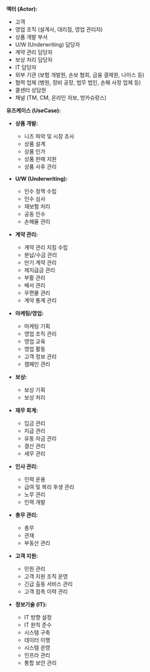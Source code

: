 
**액터 (Actor):**

- 고객
- 영업 조직 (설계사, 대리점, 영업 관리자)
- 상품 개발 부서
- U/W (Underwriting) 담당자
- 계약 관리 담당자
- 보상 처리 담당자
- IT 담당자
- 외부 기관 (보험 개발원, 손보 협회, 금융 결제원, 나이스 등)
- 협력 업체 (병원, 정비 공장, 법무 법인, 손해 사정 업체 등)
- 콜센터 상담원
- 채널 (TM, CM, 온라인 자보, 방카슈랑스)

**유즈케이스 (UseCase):**

- **상품 개발:**
    - 니즈 파악 및 시장 조사
    - 상품 설계
    - 상품 인가
    - 상품 판매 지원
    - 상품 사후 관리
- **U/W (Underwriting):**
    - 인수 정책 수립
    - 인수 심사
    - 재보험 처리
    - 공동 인수
    - 손해율 관리
- **계약 관리:**
    - 계약 관리 지침 수립
    - 분납/수금 관리
    - 만기 계약 관리
    - 제지급금 관리
    - 부활 관리
    - 배서 관리
    - 우편물 관리
    - 계약 통계 관리

- **마케팅/영업:**
    - 마케팅 기획
    - 영업 조직 관리
    - 영업 교육
    - 영업 활동
    - 고객 정보 관리
    - 캠페인 관리

- **보상:**
    - 보상 기획
    - 보상 처리
- **재무 회계:**
    - 입금 관리
    - 지급 관리
    - 유동 자금 관리
    - 결산 관리
    - 세무 관리
- **인사 관리:**
    - 인력 운용
    - 급여 및 복리 후생 관리
    - 노무 관리
    - 인력 개발
- **총무 관리:**
    - 총무
    - 관재
    - 부동산 관리
- **고객 지원:**
    - 민원 관리
    - 고객 지원 조직 운영
    - 긴급 출동 서비스 관리
    - 고객 접촉 이력 관리
- **정보기술 (IT):**
    - IT 방향 설정
    - IT 원칙 준수
    - 시스템 구축
    - 데이터 이행
    - 시스템 운영
    - 인프라 관리
    - 통합 보안 관리
